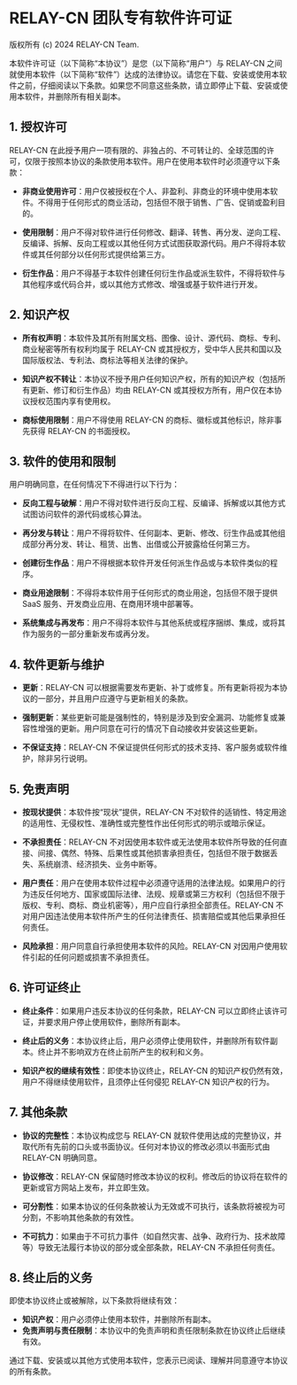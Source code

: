 # RELAY-CN 团队专有软件许可证

版权所有 (c) 2024 RELAY-CN Team.

本软件许可证（以下简称“本协议”）是您（以下简称“用户”）与 RELAY-CN 之间就使用本软件（以下简称“软件”）达成的法律协议。请您在下载、安装或使用本软件之前，仔细阅读以下条款。如果您不同意这些条款，请立即停止下载、安装或使用本软件，并删除所有相关副本。

## 1. 授权许可

RELAY-CN 在此授予用户一项有限的、非独占的、不可转让的、全球范围的许可，仅限于按照本协议的条款使用本软件。用户在使用本软件时必须遵守以下条款：

- **非商业使用许可**：用户仅被授权在个人、非盈利、非商业的环境中使用本软件。不得用于任何形式的商业活动，包括但不限于销售、广告、促销或盈利目的。
  
- **使用限制**：用户不得对软件进行任何修改、翻译、转售、再分发、逆向工程、反编译、拆解、反向工程或以其他任何方式试图获取源代码。用户不得将本软件或其任何部分以任何形式提供给第三方。

- **衍生作品**：用户不得基于本软件创建任何衍生作品或派生软件，不得将软件与其他程序或代码合并，或以其他方式修改、增强或基于软件进行开发。

## 2. 知识产权

- **所有权声明**：本软件及其所有附属文档、图像、设计、源代码、商标、专利、商业秘密等所有权利均属于 RELAY-CN 或其授权方，受中华人民共和国以及国际版权法、专利法、商标法等相关法律的保护。

- **知识产权不转让**：本协议不授予用户任何知识产权，所有的知识产权（包括所有更新、修订和衍生作品）均由 RELAY-CN 或其授权方所有，用户仅在本协议授权范围内享有使用权。

- **商标使用限制**：用户不得使用 RELAY-CN 的商标、徽标或其他标识，除非事先获得 RELAY-CN 的书面授权。

## 3. 软件的使用和限制

用户明确同意，在任何情况下不得进行以下行为：

- **反向工程与破解**：用户不得对软件进行反向工程、反编译、拆解或以其他方式试图访问软件的源代码或核心算法。
  
- **再分发与转让**：用户不得将软件、任何副本、更新、修改、衍生作品或其他组成部分再分发、转让、租赁、出售、出借或公开披露给任何第三方。

- **创建衍生作品**：用户不得根据本软件开发任何派生作品或与本软件类似的程序。

- **商业用途限制**：不得将本软件用于任何形式的商业用途，包括但不限于提供 SaaS 服务、开发商业应用、在商用环境中部署等。

- **系统集成与再发布**：用户不得将本软件与其他系统或程序捆绑、集成，或将其作为服务的一部分重新发布或再分发。

## 4. 软件更新与维护

- **更新**：RELAY-CN 可以根据需要发布更新、补丁或修复。所有更新将视为本协议的一部分，并且用户应遵守与更新相关的条款。

- **强制更新**：某些更新可能是强制性的，特别是涉及到安全漏洞、功能修复或兼容性增强的更新。用户同意在可行的情况下自动接收并安装这些更新。

- **不保证支持**：RELAY-CN 不保证提供任何形式的技术支持、客户服务或软件维护，除非另行说明。

## 5. 免责声明

- **按现状提供**：本软件按“现状”提供，RELAY-CN 不对软件的适销性、特定用途的适用性、无侵权性、准确性或完整性作出任何形式的明示或暗示保证。

- **不承担责任**：RELAY-CN 不对因使用本软件或无法使用本软件所导致的任何直接、间接、偶然、特殊、后果性或其他损害承担责任，包括但不限于数据丢失、系统崩溃、经济损失、业务中断等。

- **用户责任**：用户在使用本软件过程中必须遵守适用的法律法规。如果用户的行为违反任何地方、国家或国际法律、法规、规章或第三方权利（包括但不限于版权、专利、商标、商业机密等），用户应自行承担全部责任。RELAY-CN 不对用户因违法使用本软件所产生的任何法律责任、损害赔偿或其他后果承担任何责任。

- **风险承担**：用户同意自行承担使用本软件的风险。RELAY-CN 对因用户使用软件引起的任何问题或损害不承担责任。

## 6. 许可证终止

- **终止条件**：如果用户违反本协议的任何条款，RELAY-CN 可以立即终止该许可证，并要求用户停止使用软件，删除所有副本。

- **终止后的义务**：本协议终止后，用户必须停止使用软件，并删除所有软件副本。终止并不影响双方在终止前所产生的权利和义务。

- **知识产权的继续有效性**：即使本协议终止，RELAY-CN 的知识产权仍然有效，用户不得继续使用软件，且须停止任何侵犯 RELAY-CN 知识产权的行为。

## 7. 其他条款

- **协议的完整性**：本协议构成您与 RELAY-CN 就软件使用达成的完整协议，并取代所有先前的口头或书面协议。任何对本协议的修改必须以书面形式由 RELAY-CN 明确同意。

- **协议修改**：RELAY-CN 保留随时修改本协议的权利。修改后的协议将在软件的更新或官方网站上发布，并立即生效。

- **可分割性**：如果本协议的任何条款被认为无效或不可执行，该条款将被视为可分割，不影响其他条款的有效性。

- **不可抗力**：如果由于不可抗力事件（如自然灾害、战争、政府行为、技术故障等）导致无法履行本协议的部分或全部条款，RELAY-CN 不承担任何责任。

## 8. 终止后的义务

即使本协议终止或被解除，以下条款将继续有效：
- **知识产权**：用户必须停止使用本软件，并删除所有副本。
- **免责声明与责任限制**：本协议中的免责声明和责任限制条款在协议终止后继续有效。

通过下载、安装或以其他方式使用本软件，您表示已阅读、理解并同意遵守本协议的所有条款。